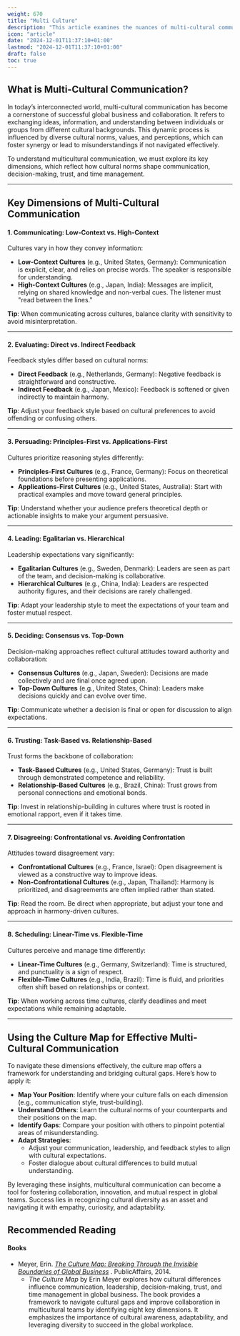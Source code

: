 ```yaml
---
weight: 670
title: "Multi Culture"
description: "This article examines the nuances of multi-cultural communication and its key components."
icon: "article"
date: "2024-12-01T11:37:10+01:00"
lastmod: "2024-12-01T11:37:10+01:00"
draft: false
toc: true
---
```

## What is Multi-Cultural Communication?

In today’s interconnected world, multi-cultural communication has become a cornerstone of successful global business and collaboration. It refers to exchanging ideas, information, and understanding between individuals or groups from different cultural backgrounds. This dynamic process is influenced by diverse cultural norms, values, and perceptions, which can foster synergy or lead to misunderstandings if not navigated effectively.

To understand multicultural communication, we must explore its key dimensions, which reflect how cultural norms shape communication, decision-making, trust, and time management.

---

## Key Dimensions of Multi-Cultural Communication

#### 1. Communicating: Low-Context vs. High-Context

Cultures vary in how they convey information:

* **Low-Context Cultures** (e.g., United States, Germany): Communication is explicit, clear, and relies on precise words. The speaker is responsible for understanding.
* **High-Context Cultures** (e.g., Japan, India): Messages are implicit, relying on shared knowledge and non-verbal cues. The listener must "read between the lines."

**Tip**: When communicating across cultures, balance clarity with sensitivity to avoid misinterpretation.

---

#### 2. Evaluating: Direct vs. Indirect Feedback

Feedback styles differ based on cultural norms:

* **Direct Feedback** (e.g., Netherlands, Germany): Negative feedback is straightforward and constructive.
* **Indirect Feedback** (e.g., Japan, Mexico): Feedback is softened or given indirectly to maintain harmony.

**Tip**: Adjust your feedback style based on cultural preferences to avoid offending or confusing others.

---

#### 3. Persuading: Principles-First vs. Applications-First

Cultures prioritize reasoning styles differently:

* **Principles-First Cultures** (e.g., France, Germany): Focus on theoretical foundations before presenting applications.
* **Applications-First Cultures** (e.g., United States, Australia): Start with practical examples and move toward general principles.

**Tip**: Understand whether your audience prefers theoretical depth or actionable insights to make your argument persuasive.

---

#### 4. Leading: Egalitarian vs. Hierarchical

Leadership expectations vary significantly:

* **Egalitarian Cultures** (e.g., Sweden, Denmark): Leaders are seen as part of the team, and decision-making is collaborative.
* **Hierarchical Cultures** (e.g., China, India): Leaders are respected authority figures, and their decisions are rarely challenged.

**Tip**: Adapt your leadership style to meet the expectations of your team and foster mutual respect.

---

#### 5. Deciding: Consensus vs. Top-Down

Decision-making approaches reflect cultural attitudes toward authority and collaboration:

* **Consensus Cultures** (e.g., Japan, Sweden): Decisions are made collectively and are final once agreed upon.
* **Top-Down Cultures** (e.g., United States, China): Leaders make decisions quickly and can evolve over time.

**Tip**: Communicate whether a decision is final or open for discussion to align expectations.

---

#### 6. Trusting: Task-Based vs. Relationship-Based

Trust forms the backbone of collaboration:

* **Task-Based Cultures** (e.g., United States, Germany): Trust is built through demonstrated competence and reliability.
* **Relationship-Based Cultures** (e.g., Brazil, China): Trust grows from personal connections and emotional bonds.

**Tip**: Invest in relationship-building in cultures where trust is rooted in emotional rapport, even if it takes time.

---

#### 7. Disagreeing: Confrontational vs. Avoiding Confrontation

Attitudes toward disagreement vary:

* **Confrontational Cultures** (e.g., France, Israel): Open disagreement is viewed as a constructive way to improve ideas.
* **Non-Confrontational Cultures** (e.g., Japan, Thailand): Harmony is prioritized, and disagreements are often implied rather than stated.

**Tip**: Read the room. Be direct when appropriate, but adjust your tone and approach in harmony-driven cultures.

---

#### 8. Scheduling: Linear-Time vs. Flexible-Time

Cultures perceive and manage time differently:

* **Linear-Time Cultures** (e.g., Germany, Switzerland): Time is structured, and punctuality is a sign of respect.
* **Flexible-Time Cultures** (e.g., India, Brazil): Time is fluid, and priorities often shift based on relationships or context.

**Tip**: When working across time cultures, clarify deadlines and meet expectations while remaining adaptable.

---

## Using the Culture Map for Effective Multi-Cultural Communication

To navigate these dimensions effectively, the culture map offers a framework for understanding and bridging cultural gaps. Here’s how to apply it:

* **Map Your Position**: Identify where your culture falls on each dimension (e.g., communication style, trust-building).
* **Understand Others**: Learn the cultural norms of your counterparts and their positions on the map.
* **Identify Gaps**: Compare your position with others to pinpoint potential areas of misunderstanding.
* **Adapt Strategies**:
  * Adjust your communication, leadership, and feedback styles to align with cultural expectations.
  * Foster dialogue about cultural differences to build mutual understanding.

By leveraging these insights, multicultural communication can become a tool for fostering collaboration, innovation, and mutual respect in global teams. Success lies in recognizing cultural diversity as an asset and navigating it with empathy, curiosity, and adaptability.

## Recommended Reading

#### Books

* Meyer, Erin. *[The Culture Map: Breaking Through the Invisible Boundaries of Global Business](https://erinmeyer.com/books/the-culture-map/)* . PublicAffairs, 2014.
  * *The Culture Map* by Erin Meyer explores how cultural differences influence communication, leadership, decision-making, trust, and time management in global business. The book provides a framework to navigate cultural gaps and improve collaboration in multicultural teams by identifying eight key dimensions. It emphasizes the importance of cultural awareness, adaptability, and leveraging diversity to succeed in the global workplace.
